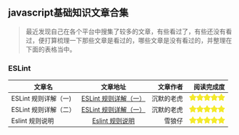 ## javascript基础知识文章合集

> 最近发现自己在各个平台中搜集了较多的文章，有些看过了，有些还没有看过，便打算梳理一下那些文章是看过的，哪些文章是没有看过的，并整理在下面的表格当中。

### ESLint

| 文章名         | 文章地址           | 文章作者  |   阅读完成度     |
| ------------  |:-------------:| -----:| ------:|
| ESLint 规则详解（一) | [ESLint 规则详解（一）](http://www.cnblogs.com/silenttiger/p/6384927.html) | 沉默的老虎 |![](./img/javascript/star-active.png)![](./img/javascript/star-active.png)![](./img/javascript/star-active.png)![](./img/javascript/star-active.png)![](./img/javascript/star-active.png)|
| ESLint 规则详解（二） | [ESLint 规则详解（一）](http://www.cnblogs.com/silenttiger/p/6855604.html) | 沉默的老虎 |![](./img/javascript/star-active.png)![](./img/javascript/star-active.png)![](./img/javascript/star-active.png)![](./img/javascript/star-active.png)![](./img/javascript/star-active.png)|
| Eslint 规则说明 | [Eslint 规则说明](http://blog.csdn.net/helpzp2008/article/details/51507428) | 雪狼仔 |![](./img/javascript/star-active.png)![](./img/javascript/star-active.png)![](./img/javascript/star-active.png)![](./img/javascript/star-active.png)![](./img/javascript/star-active.png)|



